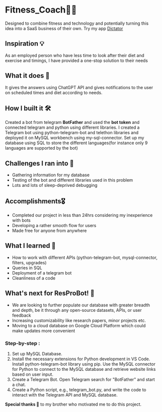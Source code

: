 # Fitness_Coach👨‍💻
Designed to combine fitness and technology and potentially turning this idea into a SaaS business of their own.
Try my app [Dictator](https://t.me/RES_P_bot)

## Inspiration 💡
As an employed person who have less time to look after their diet and exercise and timings, I have provided a one-stop solution to their needs

## What it does 💪
It gives the answers using ChatGPT API and gives notifications to the user on scheduled times and diet according to needs.
  
## How I built it 🛠
Created a bot from telegram **BotFather** and used the **bot token** and connected telegram and python using different libraries. I created a Telegram bot using python-telegram-bot and telethon libraries and deployed it on MySQL workbench using my-sql-connector. Set up my database using SQL to store the different languages(for instance only 9 languages are supported by the bot)

## Challenges I ran into 🧗‍
- Gathering information for my database
- Testing of the bot and different libraries used in this problem
- Lots and lots of sleep-deprived debugging

## Accomplishments🎖
- Completed our project in less than 24hrs considering my inexperience with bots
- Developing a rather smooth flow for users
- Made free for anyone from anywhere

## What I learned 🙇 
- How to work with different APIs (python-telegram-bot, mysql-connector, filters, upgrades)
- Queries in SQL
- Deployment of a telegram bot
- Cleanliness of a code

## What's next for ResProBot! 🔮
- We are looking to further populate our database with greater breadth and depth, be it through any open-source datasets, APIs, or user feedback
- Increasing customizability like research papers, minor projects etc.
- Moving to a cloud database on Google Cloud Platform which could make updates more convenient

### Step-by-step : 
1. Set up MySQL Database.
2. Install the necessary extensions for Python development in VS Code. Install python-telegram-bot library using pip. Use the MySQL connector for Python to connect to the MySQL database and retrieve website links based on user input.
3. Create a Telegram Bot. Open Telegram search for "BotFather" and start a chat.
4. Create a Python script, e.g., telegram_bot.py, and write the code to interact with the Telegram API and MySQL database.

**Special thanks 🙏** to my brother who motivated me to do this project.
